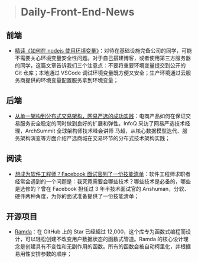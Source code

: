 > # Daily-Front-End-News

## 前端

- [精读《如何在 nodejs 使用环境变量》](https://zhuanlan.zhihu.com/p/37931817)：对待在基础设施完备公司的同学，可能不需要关心环境变量安全性问题。对于自己搭建博客，或者使用第三方服务器的同学，这篇文章告诉我们三个注意点：不要将重要环境变量提交到公开的 Git 仓库；本地通过 VSCode 调试环境变量既方便又安全；生产环境通过云服务商提供的环境变量配置服务拿到环境变量；

## 后端

- [从单一架构到分布式交易架构，网易严选的成功实践](https://juejin.im/entry/5b17592df265da6e123d9cbf)：电商产品如何在保证交易服务安全稳定的同时做到良好的扩展和弹性。InfoQ 采访了网易严选技术经理，ArchSummit 全球架构师技术峰会讲师 马超，从核心数据模型迭代、服务架构演变等方面介绍严选商城在交易环节的分布式技术架构实践；

## 阅读

- [想成为软件工程师？Facebook 面试官列了一份技能清单](http://t.cn/RBUMEHd)：软件工程师求职者经常会遇到的一个问题是：我究竟需要会哪些技术？哪些技术是必备的，哪些是选修的？曾在 Facebook 担任过 3 年半技术面试官的 Anshuman，分软、硬件两种角度，为你的面试准备提供了一份技能清单；

## 开源项目

- [Ramda](https://github.com/ramda/ramda)：在 GitHub 上的 Star 已经超过 12,000，这个库专为函数式编程而设计，可以轻松创建不改变用户数据状态的函数式管道。Ramda 的核心设计理念是创建具有不变性和无副作用的函数。所有的函数会被自动柯里化，并根据易用性安排参数的顺序；
